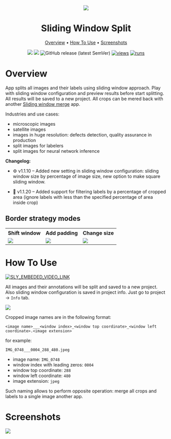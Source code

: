 <div align="center" markdown>
<img src="https://user-images.githubusercontent.com/106374579/182894311-e475a643-170a-4e21-8d68-285b68bfa67d.png"/>

# Sliding Window Split

<p align="center">
  <a href="#Overview">Overview</a> •
  <a href="#How-To-Use">How To Use</a> •
    <a href="#Screenshots">Screenshots</a>
</p>


[![](https://img.shields.io/badge/supervisely-ecosystem-brightgreen)](https://ecosystem.supervisely.com/apps/supervisely-ecosystem/sliding-window/split)
[![](https://img.shields.io/badge/slack-chat-green.svg?logo=slack)](https://supervisely.com/slack)
![GitHub release (latest SemVer)](https://img.shields.io/github/v/release/supervisely-ecosystem/sliding-window)
[![views](https://app.supervisely.com/img/badges/views/supervisely-ecosystem/sliding-window/split.png)](https://supervisely.com)
[![runs](https://app.supervisely.com/img/badges/runs/supervisely-ecosystem/sliding-window/split.png)](https://supervisely.com)

</div>

# Overview

App splits all images and their labels using sliding window approach. Play with sliding window configuration and preview results before start splitting. All results will be saved to a new project. All crops can be mered back with another [Sliding window merge](https://ecosystem.supervisely.com/apps/supervisely-ecosystem%252Fsliding-window%252Fmerge) app. 

Industries and use cases: 
- microscopic images 
- satellite images
- images in huge resolution: defects detection, quality assurance in production
- split images for labelers 
- split images for neural network inference

**Changelog:**

- ⚙️ v1.1.10 – Added new setting in sliding window configuration: sliding window size by percentage of image size, new option to make square sliding window.

- 🧹 v1.1.20 – Added support for filtering labels by a percentage of cropped area (ignore labels with less than the specified percentage of area inside crop)

## Border strategy modes

<table>
  <tr>
    <th>Shift window</th>
    <th>Add padding</th>
    <th>Change size</th>
  </tr>
  <tr>
    <td><img src="https://user-images.githubusercontent.com/48913536/203523141-c3c0c035-4eae-422b-8bf8-ea50d888f7a0.gif"/></td>
    <td><img src="https://user-images.githubusercontent.com/48913536/203523131-c4794356-87d1-4a9d-8b4a-c7b21e8f6dbe.gif"/></td>
    <td><img src="https://user-images.githubusercontent.com/48913536/203523151-24d82948-5b00-42fc-8231-b2c715fc7e68.gif"/></td>
  </tr>
</table>

# How To Use

<a data-key="sly-embeded-video-link" href="https://youtu.be/wbxXPyW5pLA" data-video-code="wbxXPyW5pLA">
    <img src="https://i.imgur.com/MS4dkKi.png" alt="SLY_EMBEDED_VIDEO_LINK"  style="max-width:100%;">
</a>

All images and their annotations will be split and saved to a new project. Also sliding window configuration is saved in project info. Just go to project -> `Info` tab.

<img src="https://i.imgur.com/usAjOiM.png"/>

Cropped image names are in the following format: 

`<image name>___<window index>_<window top coordinate>_<window left coordinate>.<image extension>`

for example:

`IMG_0748___0004_288_480.jpeg`
- image name: `IMG_0748`
- window index with leading zeros: `0004`
- window top coordinate: `288`
- window left coordinate: `480`
- image extension: `jpeg`

Such naming allows to perform opposite operation: merge all crops and labels to a single image another app.

# Screenshots

<img src="https://i.imgur.com/RXTCyNs.png"/>


